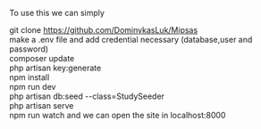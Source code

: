 To use this we can simply

git clone https://github.com/DominykasLuk/Mipsas <br/>
make a .env file and add credential necessary (database,user and password)<br/>
composer update<br/>
php artisan key:generate<br/>
npm install<br/>
npm run dev<br/>
php artisan db:seed --class=StudySeeder<br/>
php artisan serve<br/>
npm run watch and we can open the site in localhost:8000
